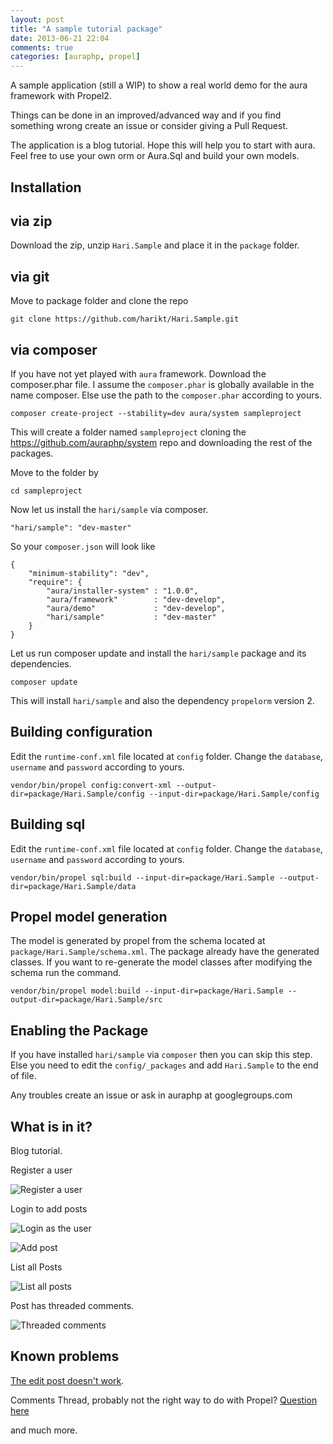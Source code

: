 ```yaml
---
layout: post
title: "A sample tutorial package"
date: 2013-06-21 22:04
comments: true
categories: [auraphp, propel]
---
```


A sample application (still a WIP) to show a real world demo for the aura framework with Propel2.

Things can be done in an improved/advanced way and if you find something wrong create an issue or 
consider giving a Pull Request.

The application is a blog tutorial. Hope this will help you to start with aura. Feel free to use your own orm
or Aura.Sql and build your own models.

Installation
------------

via zip
-------

Download the zip, unzip `Hari.Sample` and place it in the `package` folder.

via git
-------

Move to package folder and clone the repo

```
git clone https://github.com/harikt/Hari.Sample.git
```

via composer
------------

If you have not yet played with `aura` framework. Download the composer.phar file. I assume the `composer.phar` is 
globally available in the name composer. Else use the path to the `composer.phar` according to yours.

```
composer create-project --stability=dev aura/system sampleproject
```

This will create a folder named `sampleproject` cloning the https://github.com/auraphp/system repo and downloading 
the rest of the packages.

Move to the folder by 

```
cd sampleproject
```

Now let us install the `hari/sample` via composer.

```
"hari/sample": "dev-master"
```

So your `composer.json` will look like 

```
{
    "minimum-stability": "dev",
    "require": {
        "aura/installer-system" : "1.0.0",
        "aura/framework"        : "dev-develop",
        "aura/demo"             : "dev-develop",
        "hari/sample"           : "dev-master"
    }
}
```

Let us run composer update and install the `hari/sample` package and its dependencies.

```
composer update
```

This will install `hari/sample` and also the dependency `propelorm` version 2.

Building configuration
----------------------

Edit the `runtime-conf.xml` file located at `config` folder. Change the `database`, `username` and `password`
according to yours.

```
vendor/bin/propel config:convert-xml --output-dir=package/Hari.Sample/config --input-dir=package/Hari.Sample/config
```

Building sql
------------

Edit the `runtime-conf.xml` file located at `config` folder. Change the `database`, `username` and `password`
according to yours.

```
vendor/bin/propel sql:build --input-dir=package/Hari.Sample --output-dir=package/Hari.Sample/data
```

Propel model generation
-----------------------

The model is generated by propel from the schema located at `package/Hari.Sample/schema.xml`. 
The package already have the generated classes. If you want to re-generate the model classes 
after modifying the schema run the command.

```
vendor/bin/propel model:build --input-dir=package/Hari.Sample --output-dir=package/Hari.Sample/src
```

Enabling the Package
--------------------

If you have installed `hari/sample` via `composer` then you can skip this step.
Else you need to edit the `config/_packages` and add `Hari.Sample` to the end of file.


Any troubles create an issue or ask in auraphp at googlegroups.com

What is in it?
--------------
Blog tutorial.

Register a user

![Register a user](https://github.com/harikt/Hari.Sample/raw/master/web/img/register.png)

Login to add posts

![Login as the user](https://github.com/harikt/Hari.Sample/raw/master/web/img/login.png)

![Add post](https://github.com/harikt/Hari.Sample/raw/master/web/img/add-post.png)

List all Posts

![List all posts](https://github.com/harikt/Hari.Sample/raw/master/web/img/posts.png)

Post has threaded comments.

![Threaded comments](https://github.com/harikt/Hari.Sample/raw/master/web/img/comments.png)

Known problems
--------------

[The edit post doesn't work][].

Comments Thread, probably not the right way to do with Propel? [Question here][]

and much more.
    
[The edit post doesn't work]: https://groups.google.com/d/msg/propel-users/x6PH_DwLtVE/H84o1cu4W4kJ

[Question here]: https://groups.google.com/d/msg/propel-users/d8p-nw_4x4A/YYpkcP-EqUkJ
